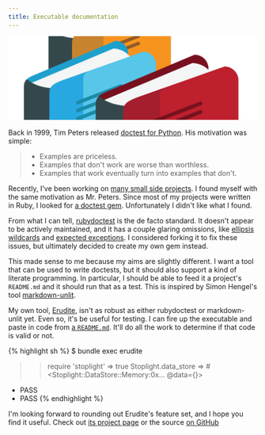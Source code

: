 ```yaml
---
title: Executable documentation
---
```


![Erudite logo][1]

Back in 1999, Tim Peters released [doctest for Python][2]. His motivation was
simple:

> - Examples are priceless.
> - Examples that don't work are worse than worthless.
> - Examples that work eventually turn into examples that don't.

Recently, I've been working on [many small side projects][3]. I found myself
with the same motivation as Mr. Peters. Since most of my projects were written
in Ruby, I looked for [a doctest gem][4]. Unfortunately I didn't like what I
found.

From what I can tell, [rubydoctest][5] is the de facto standard. It doesn't
appear to be actively maintained, and it has a couple glaring omissions, like
[ellipsis wildcards][6] and [expected exceptions][7]. I considered forking it to
fix these issues, but ultimately decided to create my own gem instead.

This made sense to me because my aims are slightly different. I want a tool that
can be used to write doctests, but it should also support a kind of literate
programming. In particular, I should be able to feed it a project's `README.md`
and it should run that as a test. This is inspired by Simon Hengel's tool
[markdown-unlit][8].

My own tool, [Erudite][9], isn't as robust as either rubydoctest or
markdown-unlit yet. Even so, it's be useful for testing. I can fire up the
executable and paste in code from [a `README.md`][10]. It'll do all the work to
determine if that code is valid or not.

{% highlight sh %}
$ bundle exec erudite
>> require 'stoplight'
=> true
>> Stoplight.data_store
=> #<Stoplight::DataStore::Memory:0x... @data={}>
- PASS
- PASS
{% endhighlight %}

I'm looking forward to rounding out Erudite's feature set, and I hope you find
it useful. Check out [its project page][9] or the source [on GitHub][11]

[1]: /static/images/2014/09/23/erudite.png
[2]: https://groups.google.com/forum/#!msg/comp.lang.python/DfzH5Nrt05E/Yyd3s7fPVxwJ
[3]: /about/#projects
[4]: https://rubygems.org/search?query=doctest
[5]: https://github.com/tablatom/rubydoctest
[6]: https://github.com/tablatom/rubydoctest/issues/9
[7]: https://github.com/tablatom/rubydoctest/issues/10
[8]: https://github.com/sol/markdown-unlit
[9]: http://taylor.fausak.me/erudite/
[10]: https://github.com/orgsync/stoplight/blob/v0.4.0/README.md#setup
[11]: https://github.com/tfausak/erudite
